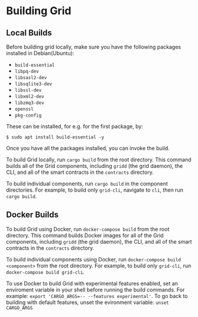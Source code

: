 # Building Grid

<!--
  Copyright (c) 2018-2020 Cargill Incorporated
  Licensed under Creative Commons Attribution 4.0 International License
  https://creativecommons.org/licenses/by/4.0/
-->

## Local Builds

Before building grid locally, make sure you have the following packages
installed in Debian(Ubuntu):

- `build-essential`
- `libpq-dev`
- `libsasl2-dev`
- `libsqlite3-dev`
- `libssl-dev`
- `libxml2-dev`
- `libzmq3-dev`
- `openssl`
- `pkg-config`

These can be installed, for e.g. for the first package, by:

``
$ sudo apt install build-essential -y
``

Once you have all the packages installed, you can invoke the build.

To build Grid locally, run `cargo build` from the root directory. This command
builds all of the Grid components, including `gridd` (the grid daemon),
the CLI, and all of the smart contracts in the `contracts` directory.

To build individual components, run `cargo build` in the component directories.
For example, to build only `grid-cli`, navigate to `cli`, then run
`cargo build`.

## Docker Builds

To build Grid using Docker, run `docker-compose build` from the root directory.
This command builds Docker images for all of the Grid components, including
`gridd` (the grid daemon), the CLI, and all of the smart contracts in the
`contracts` directory.

To build individual components using Docker, run
`docker-compose build <component>` from the root directory. For example, to
build only `grid-cli`, run `docker-compose build grid-cli`.

To use Docker to build Grid with experimental features enabled, set an
enviroment variable in your shell before running the build commands. For
example: `export 'CARGO_ARGS=-- --features experimental'`. To go back to
building with default features, unset the evironment variable:
`unset CARGO_ARGS`

